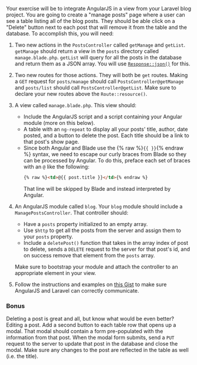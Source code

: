 Your exercise will be to integrate AngularJS in a view from your Laravel blog project. You are going to create a "manage posts" page where a user can see a table listing all of the blog posts. They should be able click on a "Delete" button next to each post that will remove it from the table and the database. To accomplish this, you will need:

1. Two new actions in the `PostsController` called `getManage` and `getList`. `getManage` should return a view in the `posts` directory called `manage.blade.php`. `getList` will query for all the posts in the database and return them as a JSON array. You will use [`Response::json()`](http://laravel.com/docs/4.2/responses#special-responses) for this.
1. Two new routes for those actions. They will both be `get` routes. Making a `GET` request for `posts/manage` should call `PostsController@getManage` and `posts/list` should call `PostsController@getList`. Make sure to declare your new routes above the `Route::resource()`.
1. A view called `manage.blade.php`. This view should:
    - Include the AngularJS script and a script containing your Angular module (more on this below).
    - A table with an `ng-repeat` to display all your posts' title, author, date posted, and a button to delete the post. Each title should be a link to that post's show page.
    - Since both Angular and Blade use the {% raw %}`{{ }}`{% endraw %} syntax, we need to escape our curly braces from Blade so they can be processed by Angular. To do this, preface each set of braces with an `@` like the following:
        ```html
        {% raw %}<td>@{{ post.title }}</td>{% endraw %}
        ```
        That line will be skipped by Blade and instead interpreted by Angular.
1. An AngularJS module called `blog`. Your `blog` module should include a `ManagePostsController`. That controller should:
    - Have a `posts` property initialized to an empty array.
    - Use `$http` to get all the posts from the server and assign them to your `posts` property.
    - Include a `deletePost()` function that takes in the array index of post to delete, sends a `DELETE` request to the server for that post's id, and on success remove that element from the `posts` array.

    Make sure to bootstrap your module and attach the controller to an appropriate element in your view.
1. Follow the instructions and examples on [this Gist](https://gist.github.com/bbatsche/93d802cd08f6e2841658) to make sure AngularJS and Laravel can correctly communicate.

### Bonus

Deleting a post is great and all, but know what would be even better? Editing a post. Add a second button to each table row that opens up a modal. That modal should contain a form pre-populated with the information from that post. When the modal form submits, send a `PUT` request to the server to update that post in the database and close the modal. Make sure any changes to the post are reflected in the table as well (i.e. the title).
